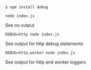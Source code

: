 ```
$ npm install debug
```

```
node index.js
```

See no output

```
DEBUG=http node index.js
```

See output for http debug statements

```
DEBUG=http,worker node index.js
```

See output for http and worker loggers

